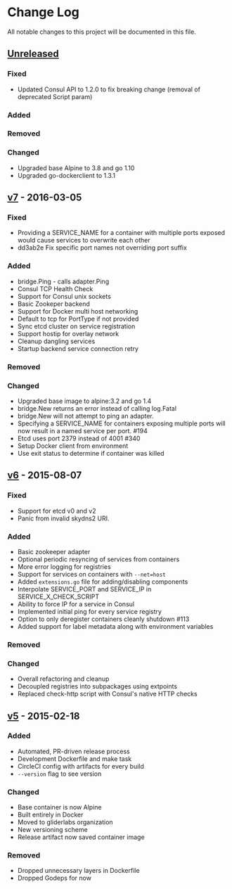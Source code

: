 # Change Log
All notable changes to this project will be documented in this file.

## [Unreleased][unreleased]
### Fixed
- Updated Consul API to 1.2.0 to fix breaking change (removal of deprecated Script param)

### Added

### Removed

### Changed
- Upgraded base Alpine to 3.8 and go 1.10
- Upgraded go-dockerclient to 1.3.1

## [v7] - 2016-03-05
### Fixed
- Providing a SERVICE_NAME for a container with multiple ports exposed would cause services to overwrite each other
- dd3ab2e Fix specific port names not overriding port suffix

### Added
- bridge.Ping - calls adapter.Ping
- Consul TCP Health Check
- Support for Consul unix sockets
- Basic Zookeper backend
- Support for Docker multi host networking
- Default to tcp for PortType if not provided
- Sync etcd cluster on service registration
- Support hostip for overlay network
- Cleanup dangling services
- Startup backend service connection retry

### Removed

### Changed
- Upgraded base image to alpine:3.2 and go 1.4
- bridge.New returns an error instead of calling log.Fatal
- bridge.New will not attempt to ping an adapter.
- Specifying a SERVICE_NAME for containers exposing multiple ports will now result in a named service per port. #194
- Etcd uses port 2379 instead of 4001 #340
- Setup Docker client from environment
- Use exit status to determine if container was killed

## [v6] - 2015-08-07
### Fixed
- Support for etcd v0 and v2
- Panic from invalid skydns2 URI.

### Added
- Basic zookeeper adapter
- Optional periodic resyncing of services from containers
- More error logging for registries
- Support for services on containers with `--net=host`
- Added `extensions.go` file for adding/disabling components
- Interpolate SERVICE_PORT and SERVICE_IP in SERVICE_X_CHECK_SCRIPT
- Ability to force IP for a service in Consul
- Implemented initial ping for every service registry
- Option to only deregister containers cleanly shutdown #113
- Added support for label metadata along with environment variables

### Removed

### Changed
- Overall refactoring and cleanup
- Decoupled registries into subpackages using extpoints
- Replaced check-http script with Consul's native HTTP checks


## [v5] - 2015-02-18
### Added
- Automated, PR-driven release process
- Development Dockerfile and make task
- CircleCI config with artifacts for every build
- `--version` flag to see version

### Changed
- Base container is now Alpine
- Built entirely in Docker
- Moved to gliderlabs organization
- New versioning scheme
- Release artifact now saved container image

### Removed
- Dropped unnecessary layers in Dockerfile
- Dropped Godeps for now


[unreleased]: https://github.com/gliderlabs/registrator/compare/v7...HEAD
[v7]: https://github.com/gliderlabs/registrator/compare/v6...v7
[v6]: https://github.com/gliderlabs/registrator/compare/v5...v6
[v5]: https://github.com/gliderlabs/registrator/compare/v0.4.0...v5

